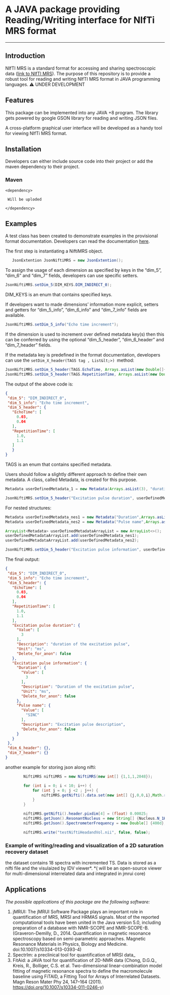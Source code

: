 # A JAVA package providing Reading/Writing interface for NIfTi MRS format



---
	

## Introduction

NIfTI MRS is a standard format for accessing and sharing spectroscopic data ([link to NIfTI MRS](https://github.com/wexeee/mrs_nifti_standard)). The purpose of this repository is to provide a robust tool for reading and writing NIfTI MRS format in JAVA programming languages.
:warning: UNDER DEVELOPMENT

## Features

This package can be implemented into any JAVA +8 program. The library gets powered by google GSON library for reading and writing JSON files. 

A cross-platform graphical user interface will be developed as a handy tool for viewing NIfTi MRS format.


## Installation

Developers can either include source code into their project or add the maven dependency to their project.


### Maven


```
<dependency>
```


`  Will be uploded `


```
</dependency>
```



## Examples

A test class has been created to demonstrate examples in the provisional format documentation. Developers can read the documentation [here](https://docs.google.com/document/d/1tC4ugzGUPLoqHRGrWvOcGCuCh_Dogx_uu0cxKub0EsM/edit?usp=sharing). 

The first step is instantiating a NiftiMRS object.


```java
   JsonExtention JsonNiftiMRS = new JsonExtention();
```


To assign the usage of each dimension as specified by keys in the “dim_5”, “dim_6” and “dim_7” fields, developers can use specific setters.


```java
JsonNiftiMRS.setDim_5(DIM_KEYS.DIM_INDIRECT_0);
```


DIM_KEYS is an enum that contains specified keys.

If developers want to made dimensions’ information more explicit, setters and getters for “dim_5_info”, “dim_6_info” and “dim_7_info” fields are available. 


```java
JsonNiftiMRS.setDim_5_info("Echo time increment");
```


If the dimension is used to increment over defined metadata key(s) then this can be conferred by using the optional “dim_5_header”, “dim_6_header” and “dim_7_header” fields.

If the metadata key is predefined in the format documentation, developers can use the `setDim_X_header(TAGS tag , List&lt;>) `method:


```java
JsonNiftiMRS.setDim_5_header(TAGS.EchoTime, Arrays.asList(new Double[]{0.03, 0.04}));
JsonNiftiMRS.setDim_5_header(TAGS.RepetitionTime, Arrays.asList(new Double[]{1d, 1.10}));
```


The output of the above code is:


```json
{
 "dim_5": "DIM_INDIRECT_0",
 "dim_5_info": "Echo time increment",
 "dim_5_header": {
   "EchoTime": [
     0.03,
     0.04
   ],
   "RepetitionTime": [
     1.0,
     1.1
   ]
   }
}
```
TAGS is an enum that contains specified metadata.

Users should follow a slightly different approach to define their own metadata. A class, called Metadata, is created for this purpose.


```java
Metadata userDefinedMetadata_1 = new Metadata(Arrays.asList(3), "duration of the excitation pulse", "ms", false);

JsonNiftiMRS.setDim_5_header("Excitation pulse duration", userDefinedMetadata_1);
```


For nested structures:


```java
Metadata userDefinedMetadata_nes1 = new Metadata("Duration",Arrays.asList(3), "Duration of the excitation pulse", "ms", false);
Metadata userDefinedMetadata_nes2 = new Metadata("Pulse name",Arrays.asList("SINC"), "Excitation pulse description", null, false);

ArrayList<Metadata> userDefinedMetadataArrayList = new ArrayList<>();
userDefinedMetadataArrayList.add(userDefinedMetadata_nes1);
userDefinedMetadataArrayList.add(userDefinedMetadata_nes2);

JsonNiftiMRS.setDim_5_header("Excitation pulse information", userDefinedMetadataArrayList);
```

The final output: 
```json
{
 "dim_5": "DIM_INDIRECT_0",
 "dim_5_info": "Echo time increment",
 "dim_5_header": {
   "EchoTime": [
     0.03,
     0.04
   ],
   "RepetitionTime": [
     1.0,
     1.1
   ],
   "Excitation pulse duration": {
     "Value": [
       3
     ],
     "Description": "duration of the excitation pulse",
     "Unit": "ms",
     "Delete_for_anon": false
   },
   "Excitation pulse information": {
     "Duration": {
       "Value": [
         3
       ],
       "Description": "Duration of the excitation pulse",
       "Unit": "ms",
       "Delete_for_anon": false
     },
     "Pulse name": {
       "Value": [
         "SINC"
       ],
       "Description": "Excitation pulse description",
       "Delete_for_anon": false
     }
   }
 },
 "dim_6_header": {},
 "dim_7_header": {}
}
```
another example for storing json along nifti:
```java
        NiftiMRS niftiMRS = new NiftiMRS(new int[] {1,1,1,2048});

        for (int i = 0; i < 10; i++) {
            for (int j = 0; j <2 ; j++) {
                niftiMRS.getNifti().data.set(new int[] {j,0,0,i},Math.random());
            }
        }

        niftiMRS.getNifti().header.pixdim[4] = (float) 0.00025;
        niftiMRS.getJson().ResonantNucleus = new String[] {Nucleus.N_1H.toString()};
        niftiMRS.getJson().SpectrometerFrequency = new Double[] {400d};

        niftiMRS.write("testNiftiHeadandVol.nii", false, false);
```
### Example of writing/reading and visualization of a 2D saturation recovery dataset
the dataset contains 18 spectra with incremented TS. Data is stored as a nifti file and the visulaized by IDV viewer*.
*( will be an open-source viewer for multi-dimensional interrelated data and integrated in jmrui core)






## Applications

_The possible applications of this package are the following software:_



1. jMRUI: The jMRUI Software Package plays an important role in quantification of MRS, MRSI and HRMAS signals. Most of the reported computational tools have been united in the Java version 5.0, including preparation of a database with NMR-SCOPE and NMR-SCOPE-B. (Graveron-Demilly, D., 2014. Quantification in magnetic resonance spectroscopy based on semi-parametric approaches. Magnetic Resonance Materials in Physics, Biology and Medicine. doi:10.1007/s10334-013-0393-4)
2. SpectrIm: a preclinical tool for quantification of MRSI data_
3. FitAid: a JAVA tool for quantification of 2D-NMR data (Chong, D.G.Q., Kreis, R., Bolliger, C.S. et al. Two-dimensional linear-combination model fitting of magnetic resonance spectra to define the macromolecule baseline using FiTAID, a Fitting Tool for Arrays of Interrelated Datasets. Magn Reson Mater Phy 24, 147–164 (2011). https://doi.org/10.1007/s10334-011-0246-y)
